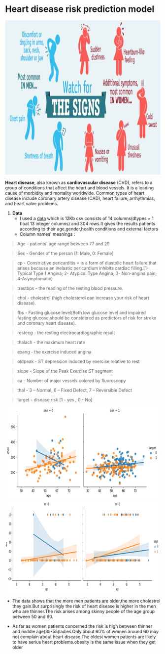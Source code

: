 # Heart disease risk prediction model 

<img src="https://github.com/Mukhriddin19980901/the-risk-of-heart-disease-predictions/blob/main/symptom.png" width='800' height='500' />


****Heart disease****, also known as **cardiovascular disease** (CVD), refers to a group of conditions that affect the heart and blood vessels. It is a leading cause of morbidity and mortality worldwide. Common types of heart disease include coronary artery disease (CAD), heart failure, arrhythmias, and heart valve problems.
1. **Data**
   - I used a [data](https://github.com/Mukhriddin19980901/the-risk-of-heart-disease-predictions/blob/main/heart.csv) which is 12Kb csv  consists of 14 columns(dtypes = 1 float 13 integer columns) and 304 rows.It gives the results patients according to their age,gender,health conditions and external factors
   - Column names' meanings :

> Age - patients' age range between 77 and 29
  
> Sex - Gender of the person [1: Male, 0: Female]

> cp - Constrictive pericarditis = is a form of diastolic heart failure that arises because an inelastic pericardium inhibits cardiac filling.[1-Typical Type 1 Angina; 2- Atypical Type Angina; 3- Non-angina pain; 4-Asymptomatic)

> trestbps - the reading of the resting blood pressure.
 
> chol - cholestrol (high cholesterol can increase your risk of heart disease).
 
> fbs - Fasting glucose level(Both low glucose level and impaired fasting glucose should be considered as predictors of risk for stroke and coronary heart disease).
 
> restecg - the resting electrocardiographic result
 
> thalach - the maximum heart rate
 
> exang - the exercise induced angina
 
> oldpeak - ST depression induced by exercise relative to rest
 
> slope - Slope of the Peak Exercise ST segment
 
> ca - Number of major vessels colored by fluoroscopy
 
> thal - 3 – Normal, 6 – Fixed Defect, 7 – Reversible Defect
 
> target - disease risk [1 - yes , 0 - No]
> 

<img src="https://github.com/Mukhriddin19980901/the-risk-of-heart-disease-predictions/blob/main/images/1.png" width='500' height='300' /> <img src="https://github.com/Mukhriddin19980901/the-risk-of-heart-disease-predictions/blob/main/images/2.png" width='500' height='300' />

- The data shows that the more men patients are older,the more cholestrol they gain.But surprisingly the risk of heart disease is higher in the men who are thinner.The risk arises among skinny people of the age group between 50 and 60.

 - As far as women patients concerned the risk is high between thinner and middle age(35-55)ladies.Only about 60% of women around 60 may not complain about heart disease.The oldest women patients are likely to have serius heart problems.obesity is the same issue when they get older
